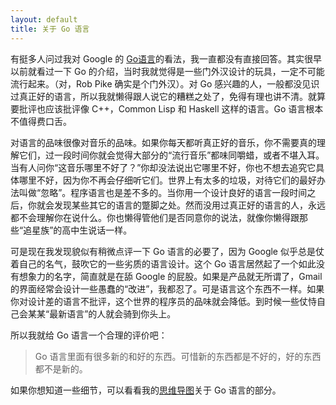 ```yaml
---
layout: default
title: 关于 Go 语言
---
```



有挺多人问过我对 Google 的 [Go语言](http://golang.org)的看法，我一直都没有直接回答。其实很早以前就看过一下 Go 的介绍，当时我就觉得是一些门外汉设计的玩具，一定不可能流行起来。（对，Rob Pike 确实是个门外汉）。对 Go 感兴趣的人，一般都没见识过真正好的语言，所以我就懒得跟人说它的糟糕之处了，免得有理也讲不清。就算要批评也应该批评像 C++，Common Lisp 和 Haskell 这样的语言。Go 语言根本不值得费口舌。

对语言的品味很像对音乐的品味。如果你每天都听真正好的音乐，你不需要真的理解它们，过一段时间你就会觉得大部分的“流行音乐”都味同嚼蜡，或者不堪入耳。当有人问你“这音乐哪里不好了？”你却没法说出它哪里不好，你也不想去追究它具体哪里不好，因为你不再会仔细听它们。世界上有太多的垃圾，对待它们的最好办法叫做“忽略”。程序语言也是差不多的。当你用一个设计良好的语言一段时间之后，你就会发现某些其它的语言的蹩脚之处。然而没用过真正好的语言的人，永远都不会理解你在说什么。你也懒得管他们是否同意你的说法，就像你懒得跟那些“追星族”的高中生说话一样。

可是现在我发现貌似有稍微点评一下 Go 语言的必要了，因为 Google 似乎总是仗着自己的名气，鼓吹它的一些劣质的语言设计。这个 Go 语言居然起了一个如此没有想象力的名字，简直就是在舔 Google 的屁股。如果是产品就无所谓了，Gmail 的界面经常会设计一些愚蠢的“改进”，我都忍了。可是语言这个东西不一样。如果你对设计差的语言不批评，这个世界的程序员的品味就会降低。到时候一些仗恃自己会某某“最新语言”的人就会骑到你头上。

所以我就给 Go 语言一个合理的评价吧：

> Go 语言里面有很多新的和好的东西。可惜新的东西都是不好的，好的东西都不是新的。

如果你想知道一些细节，可以看看我的[思维导图](http://www.mindomo.com/edit/9d8e168a65ea44ee88ec69f8d11727d3)关于 Go 语言的部分。
